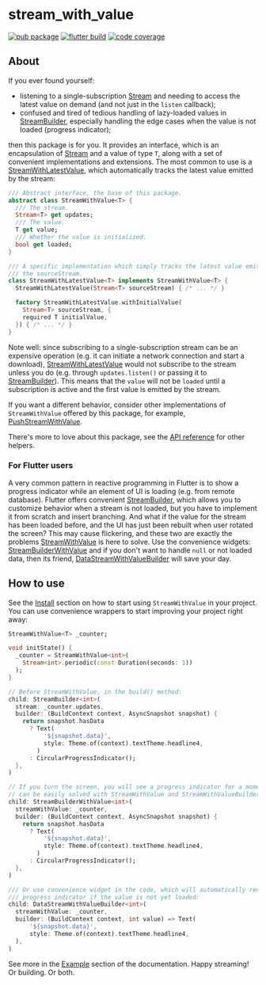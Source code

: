 # stream_with_value

[![pub package](https://img.shields.io/pub/v/stream_with_value.svg)](https://pub.dev/packages/stream_with_value)
[![flutter build](https://github.com/futureware-tech/stream_with_value/workflows/flutter/badge.svg?branch=master&event=push)](https://github.com/futureware-tech/stream_with_value/actions?query=workflow%3Aflutter+branch%3Amaster)
[![code coverage](https://codecov.io/gh/futureware-tech/stream_with_value/branch/master/graph/badge.svg)](https://codecov.io/gh/futureware-tech/stream_with_value)

## About

If you ever found yourself:

- listening to a single-subscription
  [Stream](https://api.dart.dev/stable/dart-async/Stream-class.html) and needing
  to access the latest value on demand (and not just in the `listen` callback);
- confused and tired of tedious handling of lazy-loaded values in
  [StreamBuilder](https://api.flutter.dev/flutter/widgets/StreamBuilder-class.html),
  especially handling the edge cases when the value is not loaded (progress
  indicator);

then this package is for you. It provides an interface, which is an
encapsulation of
[Stream<T>](https://api.dart.dev/stable/dart-async/Stream-class.html) and a
value of type `T`, along with a set of convenient implementations and
extensions. The most common to use is a
[StreamWithLatestValue](https://pub.dev/documentation/stream_with_value/latest/stream_with_value/StreamWithLatestValue-class.html),
which automatically tracks the latest value emitted by the stream:

```dart
/// Abstract interface, the base of this package.
abstract class StreamWithValue<T> {
  /// The stream.
  Stream<T> get updates;
  /// The value.
  T get value;
  /// Whether the value is initialized.
  bool get loaded;
}

/// A specific implementation which simply tracks the latest value emitted by
/// the sourceStream.
class StreamWithLatestValue<T> implements StreamWithValue<T> {
  StreamWithLatestValue(Stream<T> sourceStream) { /* ... */ }

  factory StreamWithLatestValue.withInitialValue(
    Stream<T> sourceStream, {
    required T initialValue,
  }) { /* ... */ }
}
```

Note well: since subscribing to a single-subscription stream can be an expensive
operation (e.g. it can initiate a network connection and start a download),
[StreamWithLatestValue](https://pub.dev/documentation/stream_with_value/latest/stream_with_value/StreamWithLatestValue-class.html)
would not subscribe to the stream unless you do (e.g. through `updates.listen()`
or passing it to
[StreamBuilder](https://api.flutter.dev/flutter/widgets/StreamBuilder-class.html)).
This means that the `value` will not be `loaded` until a subscription is active
and the first value is emitted by the stream.

If you want a different behavior, consider other implementations of
`StreamWithValue` offered by this package, for example,
[PushStreamWithValue](https://pub.dev/documentation/stream_with_value/latest/stream_with_value/PushStreamWithValue-class.html).

There's more to love about this package, see the
[API reference](https://pub.dev/documentation/stream_with_value/latest/) for
other helpers.

### For Flutter users

A very common pattern in reactive programming in Flutter is to show a progress
indicator while an element of UI is loading (e.g. from remote database). Flutter
offers convenient
[StreamBuilder](https://api.flutter.dev/flutter/widgets/StreamBuilder-class.html),
which allows you to customize behavior when a stream is not loaded, but you have
to implement it from scratch and insert branching. And what if the value for
the stream has been loaded before, and the UI has just been rebuilt when user
rotated the screen? This may cause flickering, and these two are exactly the
problems
[StreamWithValue](https://pub.dev/documentation/stream_with_value/latest/stream_with_value/StreamWithValue-class.html)
is here to solve. Use the convenience widgets:
[StreamBuilderWithValue](https://pub.dev/documentation/stream_with_value/latest/stream_with_value/StreamBuilderWithValue-class.html)
and if you don't want to handle `null` or not loaded data, then its friend,
[DataStreamWithValueBuilder](https://pub.dev/documentation/stream_with_value/latest/stream_with_value/DataStreamWithValueBuilder-class.html)
will save your day.

## How to use

See the [Install](https://pub.dev/packages/stream_with_value/install) section
on how to start using `StreamWithValue` in your project. You can use convenience
wrappers to start improving your project right away:

```dart
StreamWithValue<T> _counter;

void initState() {
  _counter = StreamWithValue<int>(
    Stream<int>.periodic(const Duration(seconds: 1))
  );
}

// Before StreamWithValue, in the build() method:
child: StreamBuilder<int>(
  stream: _counter.updates,
  builder: (BuildContext context, AsyncSnapshot snapshot) {
    return snapshot.hasData
      ? Text(
          '${snapshot.data}',
          style: Theme.of(context).textTheme.headline4,
        )
      : CircularProgressIndicator();
  },
)

// If you turn the screen, you will see a progress indicator for a moment. This
// can be easily solved with StreamWithValue and StreamWithValueBuilder:
child: StreamBuilderWithValue<int>(
  streamWithValue: _counter,
  builder: (BuildContext context, AsyncSnapshot snapshot) {
    return snapshot.hasData
      ? Text(
          '${snapshot.data}',
          style: Theme.of(context).textTheme.headline4,
        )
      : CircularProgressIndicator();
  },
)

/// Or use convenience widget in the code, which will automatically render a
/// progress indicator if the value is not yet loaded:
child: DataStreamWithValueBuilder<int>(
  streamWithValue: _counter,
  builder: (BuildContext context, int value) => Text(
      '${snapshot.data}',
      style: Theme.of(context).textTheme.headline4,
  ),
)
```

See more in the [Example](https://pub.dev/packages/stream_with_value/example)
section of the documentation. Happy streaming! Or building. Or both.
